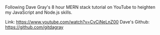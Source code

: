 Following Dave Gray's 8 hour MERN stack tutorial on YouTube to heighten my JavaScript and Node.js skills.

Link: https://www.youtube.com/watch?v=CvCiNeLnZ00
Dave's Github: https://github.com/gitdagray
